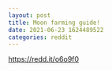 ```yaml
--- 
layout: post 
title: Moon farming guide! 
date: 2021-06-23 1624489522 
categories: reddit 
--- 
```

https://redd.it/o6o9f0